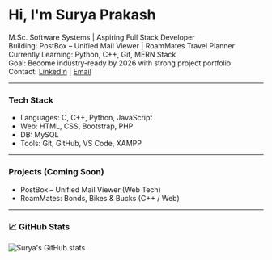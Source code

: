 # Hi, I'm Surya Prakash

 M.Sc. Software Systems | Aspiring Full Stack Developer  
 Building: PostBox – Unified Mail Viewer | RoamMates Travel Planner  
 Currently Learning: Python, C++, Git, MERN Stack  
 Goal: Become industry-ready by 2026 with strong project portfolio  
 Contact: [LinkedIn](#) | [Email](#)

---

### Tech Stack
- Languages: C, C++, Python, JavaScript
- Web: HTML, CSS, Bootstrap, PHP
- DB: MySQL
- Tools: Git, GitHub, VS Code, XAMPP

---

###  Projects (Coming Soon)
- PostBox – Unified Mail Viewer (Web Tech)
- RoamMates: Bonds, Bikes & Bucks (C++ / Web)
  
---

### 📈 GitHub Stats
![Surya's GitHub stats](https://github-readme-stats.vercel.app/api?username=suryaprakash-2006&show_icons=true&theme=tokyonight)
